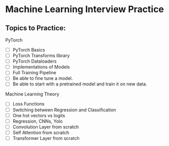 # Machine Learning Interview Practice

## Topics to Practice: 

PyTorch
- [ ] PyTorch Basics
- [ ] PyTorch Transforms library
- [ ] PyTorch Dataloaders
- [ ] Implementations of Models
- [ ] Full Training Pipeline
- [ ] Be able to fine tune a model.
- [ ] Be able to start with a pretrained model and train it on new data.

Machine Learning Theory
- [ ] Loss Functions
- [ ] Switching between Regression and Classification
- [ ] One hot vectors vs logits
- [ ] Regression, CNNs, Yolo
- [ ] Convolution Layer from scratch
- [ ] Self Attention from scratch
- [ ] Transformer Layer from scratch
